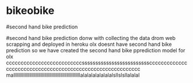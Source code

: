 # bikeobike

#second hand bike prediction 

#second hand bike prediction donw with collecting the data drom web scrapping and deployed in heroku 
olx doesnt have second hand bike prediction so we have created the second hand bike pprediction model for olx 
ccccccccccccccccccccccccccsssssssssssssssssssssssssccccccccccccccccccccccccccccccccccccccccccccccccccccccccccc
mallllllllllllllllllllllllllllllllllllllllllllllllllllllalalalalalalalalsllslsllalalal